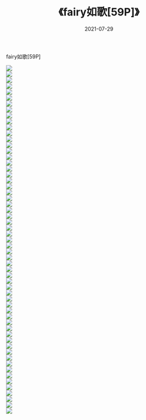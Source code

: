 ﻿---
layout: post
title:  《fairy如歌[59P]》
date:   2021-07-29
img: http://img.660000.xyz/Sharelink/性感/2021/fairy如歌[59P]/000.jpg
categories: [美女, 清纯, 唯美]
---

fairy如歌[59P]

  ![](http://img.660000.xyz/Sharelink/性感/2021/fairy如歌[59P]/001.jpg) <br> ![](http://img.660000.xyz/Sharelink/性感/2021/fairy如歌[59P]/002.jpg) <br> ![](http://img.660000.xyz/Sharelink/性感/2021/fairy如歌[59P]/003.jpg) <br> ![](http://img.660000.xyz/Sharelink/性感/2021/fairy如歌[59P]/004.jpg) <br> ![](http://img.660000.xyz/Sharelink/性感/2021/fairy如歌[59P]/005.jpg) <br> ![](http://img.660000.xyz/Sharelink/性感/2021/fairy如歌[59P]/006.jpg) <br> ![](http://img.660000.xyz/Sharelink/性感/2021/fairy如歌[59P]/007.jpg) <br> ![](http://img.660000.xyz/Sharelink/性感/2021/fairy如歌[59P]/008.jpg) <br> ![](http://img.660000.xyz/Sharelink/性感/2021/fairy如歌[59P]/009.jpg) <br> ![](http://img.660000.xyz/Sharelink/性感/2021/fairy如歌[59P]/010.jpg) <br> ![](http://img.660000.xyz/Sharelink/性感/2021/fairy如歌[59P]/011.jpg) <br> ![](http://img.660000.xyz/Sharelink/性感/2021/fairy如歌[59P]/012.jpg) <br> ![](http://img.660000.xyz/Sharelink/性感/2021/fairy如歌[59P]/013.jpg) <br> ![](http://img.660000.xyz/Sharelink/性感/2021/fairy如歌[59P]/014.jpg) <br> ![](http://img.660000.xyz/Sharelink/性感/2021/fairy如歌[59P]/015.jpg) <br> ![](http://img.660000.xyz/Sharelink/性感/2021/fairy如歌[59P]/016.jpg) <br> ![](http://img.660000.xyz/Sharelink/性感/2021/fairy如歌[59P]/017.jpg) <br> ![](http://img.660000.xyz/Sharelink/性感/2021/fairy如歌[59P]/018.jpg) <br> ![](http://img.660000.xyz/Sharelink/性感/2021/fairy如歌[59P]/019.jpg) <br> ![](http://img.660000.xyz/Sharelink/性感/2021/fairy如歌[59P]/020.jpg) <br> ![](http://img.660000.xyz/Sharelink/性感/2021/fairy如歌[59P]/021.jpg) <br> ![](http://img.660000.xyz/Sharelink/性感/2021/fairy如歌[59P]/022.jpg) <br> ![](http://img.660000.xyz/Sharelink/性感/2021/fairy如歌[59P]/023.jpg) <br> ![](http://img.660000.xyz/Sharelink/性感/2021/fairy如歌[59P]/024.jpg) <br> ![](http://img.660000.xyz/Sharelink/性感/2021/fairy如歌[59P]/025.jpg) <br> ![](http://img.660000.xyz/Sharelink/性感/2021/fairy如歌[59P]/026.jpg) <br> ![](http://img.660000.xyz/Sharelink/性感/2021/fairy如歌[59P]/027.jpg) <br> ![](http://img.660000.xyz/Sharelink/性感/2021/fairy如歌[59P]/028.jpg) <br> ![](http://img.660000.xyz/Sharelink/性感/2021/fairy如歌[59P]/029.jpg) <br> ![](http://img.660000.xyz/Sharelink/性感/2021/fairy如歌[59P]/030.jpg) <br> ![](http://img.660000.xyz/Sharelink/性感/2021/fairy如歌[59P]/031.jpg) <br> ![](http://img.660000.xyz/Sharelink/性感/2021/fairy如歌[59P]/032.jpg) <br> ![](http://img.660000.xyz/Sharelink/性感/2021/fairy如歌[59P]/033.jpg) <br> ![](http://img.660000.xyz/Sharelink/性感/2021/fairy如歌[59P]/034.jpg) <br> ![](http://img.660000.xyz/Sharelink/性感/2021/fairy如歌[59P]/035.jpg) <br> ![](http://img.660000.xyz/Sharelink/性感/2021/fairy如歌[59P]/036.jpg) <br> ![](http://img.660000.xyz/Sharelink/性感/2021/fairy如歌[59P]/037.jpg) <br> ![](http://img.660000.xyz/Sharelink/性感/2021/fairy如歌[59P]/038.jpg) <br> ![](http://img.660000.xyz/Sharelink/性感/2021/fairy如歌[59P]/039.jpg) <br> ![](http://img.660000.xyz/Sharelink/性感/2021/fairy如歌[59P]/040.jpg) <br> ![](http://img.660000.xyz/Sharelink/性感/2021/fairy如歌[59P]/041.jpg) <br> ![](http://img.660000.xyz/Sharelink/性感/2021/fairy如歌[59P]/042.jpg) <br> ![](http://img.660000.xyz/Sharelink/性感/2021/fairy如歌[59P]/043.jpg) <br> ![](http://img.660000.xyz/Sharelink/性感/2021/fairy如歌[59P]/044.jpg) <br> ![](http://img.660000.xyz/Sharelink/性感/2021/fairy如歌[59P]/045.jpg) <br> ![](http://img.660000.xyz/Sharelink/性感/2021/fairy如歌[59P]/046.jpg) <br> ![](http://img.660000.xyz/Sharelink/性感/2021/fairy如歌[59P]/047.jpg) <br> ![](http://img.660000.xyz/Sharelink/性感/2021/fairy如歌[59P]/048.jpg) <br> ![](http://img.660000.xyz/Sharelink/性感/2021/fairy如歌[59P]/049.jpg) <br> ![](http://img.660000.xyz/Sharelink/性感/2021/fairy如歌[59P]/050.jpg) <br> ![](http://img.660000.xyz/Sharelink/性感/2021/fairy如歌[59P]/051.jpg) <br> ![](http://img.660000.xyz/Sharelink/性感/2021/fairy如歌[59P]/052.jpg) <br> ![](http://img.660000.xyz/Sharelink/性感/2021/fairy如歌[59P]/053.jpg) <br> ![](http://img.660000.xyz/Sharelink/性感/2021/fairy如歌[59P]/054.jpg) <br> ![](http://img.660000.xyz/Sharelink/性感/2021/fairy如歌[59P]/055.jpg) <br> ![](http://img.660000.xyz/Sharelink/性感/2021/fairy如歌[59P]/056.jpg) <br> ![](http://img.660000.xyz/Sharelink/性感/2021/fairy如歌[59P]/057.jpg) <br> ![](http://img.660000.xyz/Sharelink/性感/2021/fairy如歌[59P]/058.jpg) <br> ![](http://img.660000.xyz/Sharelink/性感/2021/fairy如歌[59P]/059.jpg) <br>